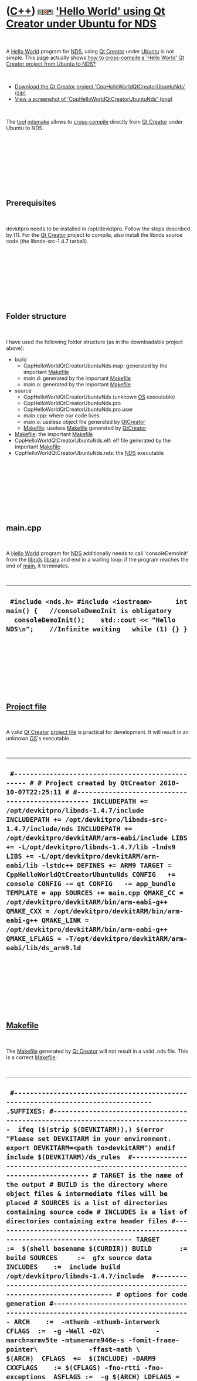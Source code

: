 



 

 

 

 

 

([C++](Cpp.md)) ![Qt Creator](PicQtCreator.png)![Ubuntu](PicUbuntu.png)![NDS](PicNds.png) ['Hello World' using Qt Creator under Ubuntu for NDS](CppHelloWorldQtCreatorUbuntuNds.md)
=====================================================================================================================================================================================

 

A [Hello World](CppHelloWorld.md) program for [NDS](CppNds.md), using
[Qt Creator](CppQtCreator.md) under [Ubuntu](CppUbuntu.md) is not
simple. This page actually shows [how to cross-compile a 'Hello World'
Qt Creator project from Ubuntu to
NDS?](CppCrossCompileQtCreatorUbuntuHelloWorldToNds.md)

 

-   [Download the Qt Creator project
    'CppHelloWorldQtCreatorUbuntuNds' (zip)](CppHelloWorldQtCreatorUbuntuNds.zip)
-   [View a screenshot of
    'CppHelloWorldQtCreatorUbuntuNds' (png)](CppHelloWorldQtCreatorUbuntuNds.png)

 

The [tool](Tools.md) [ndsmake](ToolNdsmake.md) allows to
[cross-compile](CppCrossCompile.md) directly from [Qt
Creator](CppQtCreator.md) under Ubuntu to NDS.

 

 

 

 

 

Prerequisites
-------------

 

devkitpro needs to be installed in /opt/devkitpro. Follow the steps
described by \[1\]. For the [Qt Creator](CppQtCreator.md) project to
compile, also install the libnds source code (the libnds-src-1.4.7
tarball).

 

 

 

 

 

Folder structure
----------------

 

I have used the following folder structure (as in the downloadable
project above):

-   build
    -   CppHelloWorldQtCreatorUbuntuNds.map: generated by the important
        [Makefile](CppMakefile.md)
    -   main.d: generated by the important [Makefile](CppMakefile.md)
    -   main.o: generated by the important [Makefile](CppMakefile.md)
-   source
    -   CppHelloWorldQtCreatorUbuntuNds (unknown
        [OS](CppOs.md) executable)
    -   CppHelloWorldQtCreatorUbuntuNds.pro
    -   CppHelloWorldQtCreatorUbuntuNds.pro.user
    -   main.cpp: where our code lives
    -   main.o: useless object file generated by
        [QtCreator](CppQtCreator.md)
    -   [Makefile](CppMakefile.md): useless [Makefile](CppMakefile.md)
        generated by [QtCreator](CppQtCreator.md)
-   [Makefile](CppMakefile.md): the important
    [Makefile](CppMakefile.md)
-   CppHelloWorldQtCreatorUbuntuNds.elf: elf file generated by the
    important [Makefile](CppMakefile.md)
-   CppHelloWorldQtCreatorUbuntuNds.nds: the [NDS](CppNds.md)
    executable

 

 

 

 

 

main.cpp
--------

 

A [Hello World](CppHelloWorld.md) program for [NDS](CppNds.md)
additionally needs to call 'consoleDemoInit' from the
[libnds](CppLibnds.md) [library](CppLibrary.md) and end in a waiting
loop: if the program reaches the end of [main](CppMain.md), it
terminates.

 

  ----------------------------------------------------------------------------------------------------------------------------------------------------------------------------------------
  ` #include <nds.h> #include <iostream>      int main() {   //consoleDemoInit is obligatory   consoleDemoInit();    std::cout << "Hello NDS\n";    //Infinite waiting   while (1) {} }`
  ----------------------------------------------------------------------------------------------------------------------------------------------------------------------------------------

 

 

 

 

 

[Project file](CppQtProjectFile.md)
------------------------------------

 

A valid [Qt Creator](CppQtCreator.md) [project
file](CppQtProjectFile.md) is practical for development. It will result
in an unknown [OS](CppOs.md)'s executable.

 

  ------------------------------------------------------------------------------------------------------------------------------------------------------------------------------------------------------------------------------------------------------------------------------------------------------------------------------------------------------------------------------------------------------------------------------------------------------------------------------------------------------------------------------------------------------------------------------------------------------------------------------------------------------------------------------------------------------------------------------------------------------------------------------------------------------------------------------------------
  ` #------------------------------------------------- # # Project created by QtCreator 2010-10-07T22:25:11 # #------------------------------------------------- INCLUDEPATH += /opt/devkitpro/libnds-1.4.7/include INCLUDEPATH += /opt/devkitpro/libnds-src-1.4.7/include/nds INCLUDEPATH += /opt/devkitpro/devkitARM/arm-eabi/include LIBS += -L/opt/devkitpro/libnds-1.4.7/lib -lnds9 LIBS += -L/opt/devkitpro/devkitARM/arm-eabi/lib -lstdc++ DEFINES += ARM9 TARGET = CppHelloWorldQtCreatorUbuntuNds CONFIG   += console CONFIG -= qt CONFIG   -= app_bundle TEMPLATE = app SOURCES += main.cpp QMAKE_CC = /opt/devkitpro/devkitARM/bin/arm-eabi-g++ QMAKE_CXX = /opt/devkitpro/devkitARM/bin/arm-eabi-g++ QMAKE_LINK = /opt/devkitpro/devkitARM/bin/arm-eabi-g++ QMAKE_LFLAGS = -T/opt/devkitpro/devkitARM/arm-eabi/lib/ds_arm9.ld`
  ------------------------------------------------------------------------------------------------------------------------------------------------------------------------------------------------------------------------------------------------------------------------------------------------------------------------------------------------------------------------------------------------------------------------------------------------------------------------------------------------------------------------------------------------------------------------------------------------------------------------------------------------------------------------------------------------------------------------------------------------------------------------------------------------------------------------------------------

 

 

 

 

 

[Makefile](CppMakefile.md)
---------------------------

 

The [Makefile](CppMakefile.md) generated by [Qt
Creator](CppQtCreator.md) will not result in a valid .nds file. This is
a correct [Makefile](CppMakefile.md):

 

  --------------------------------------------------------------------------------------------------------------------------------------------------------------------------------------------------------------------------------------------------------------------------------------------------------------------------------------------------------------------------------------------------------------------------------------------------------------------------------------------------------------------------------------------------------------------------------------------------------------------------------------------------------------------------------------------------------------------------------------------------------------------------------------------------------------------------------------------------------------------------------------------------------------------------------------------------------------------------------------------------------------------------------------------------------------------------------------------------------------------------------------------------------------------------------------------------------------------------------------------------------------------------------------------------------------------------------------------------------------------------------------------------------------------------------------------------------------------------------------------------------------------------------------------------------------------------------------------------------------------------------------------------------------------------------------------------------------------------------------------------------------------------------------------------------------------------------------------------------------------------------------------------------------------------------------------------------------------------------------------------------------------------------------------------------------------------------------------------------------------------------------------------------------------------------------------------------------------------------------------------------------------------------------------------------------------------------------------------------------------------------------------------------------------------------------------------------------------------------------------------------------------------------------------------------------------------------------------------------------------------------------------------------------------------------------------------------------------------------------------------------------------------------------------------------------------------------------------------------------------------------------------------------------------------------------------------------------------------------------------------------------------------------------------------------------------------------------------------------------------------------------------------------------------------------------------------------------------------------------------------------------------------------------------------------------------------------------------------------------------------------------------------------------------------------------------------------------------------------------------------------------------------------------------------------------------------------------------------------------------------------------------------------------------------------------------------------------------------------------------------------------------------------------------------------------------------------------------------------------------------------------------------------------------------------------------------------------------------------------------------------------------------------------------------------------------------------------------------------------------------------------------------------------------------------------------------------------------------------------------------------------------------------------------------------------------------------------------------------------------------------------------------------------------------------------------------------------------------------------------------------------------------------------------------------------------------------------------------------------------------------------------------------------------------------------------------------------------------------------------------------------------------------------------------------------------------------------------------------------------------------------------------------------------------------------------------------------------------------------------------------------------------------------------------------------------------------------------------------------------------------------------------------------------------------------------------------------------------------------------------------------------------------------------------------------------------------------------------------------------------------------------------------------
  ` #--------------------------------------------------------------------------------- .SUFFIXES: #---------------------------------------------------------------------------------  ifeq ($(strip $(DEVKITARM)),) $(error "Please set DEVKITARM in your environment. export DEVKITARM=<path to>devkitARM") endif  include $(DEVKITARM)/ds_rules  #--------------------------------------------------------------------------------- # TARGET is the name of the output # BUILD is the directory where object files & intermediate files will be placed # SOURCES is a list of directories containing source code # INCLUDES is a list of directories containing extra header files #--------------------------------------------------------------------------------- TARGET      :=  $(shell basename $(CURDIR)) BUILD       :=  build SOURCES     :=  gfx source data   INCLUDES    :=  include build /opt/devkitpro/libnds-1.4.7/include  #--------------------------------------------------------------------------------- # options for code generation #--------------------------------------------------------------------------------- ARCH    :=  -mthumb -mthumb-interwork  CFLAGS  :=  -g -Wall -O2\             -march=armv5te -mtune=arm946e-s -fomit-frame-pointer\             -ffast-math \             $(ARCH)  CFLAGS  +=  $(INCLUDE) -DARM9 CXXFLAGS    := $(CFLAGS) -fno-rtti -fno-exceptions  ASFLAGS :=  -g $(ARCH) LDFLAGS =   -specs=ds_arm9.specs -g $(ARCH) -mno-fpu -Wl,-Map,$(notdir $*.map)  #--------------------------------------------------------------------------------- # any extra libraries we wish to link with the project #--------------------------------------------------------------------------------- LIBS    := -lnds9     #--------------------------------------------------------------------------------- # list of directories containing libraries, this must be the top level containing # include and lib #--------------------------------------------------------------------------------- LIBDIRS :=  $(LIBNDS)   #--------------------------------------------------------------------------------- # no real need to edit anything past this point unless you need to add additional # rules for different file extensions #--------------------------------------------------------------------------------- ifneq ($(BUILD),$(notdir $(CURDIR))) #---------------------------------------------------------------------------------   export OUTPUT   :=  $(CURDIR)/$(TARGET)   export VPATH    :=  $(foreach dir,$(SOURCES),$(CURDIR)/$(dir)) export DEPSDIR  :=  $(CURDIR)/$(BUILD)  CFILES      :=  $(foreach dir,$(SOURCES),$(notdir $(wildcard $(dir)/*.c))) CPPFILES    :=  $(foreach dir,$(SOURCES),$(notdir $(wildcard $(dir)/*.cpp))) SFILES      :=  $(foreach dir,$(SOURCES),$(notdir $(wildcard $(dir)/*.s))) BINFILES    :=  $(foreach dir,$(SOURCES),$(notdir $(wildcard $(dir)/*.bin)))   #--------------------------------------------------------------------------------- # use CXX for linking C++ projects, CC for standard C #--------------------------------------------------------------------------------- ifeq ($(strip $(CPPFILES)),) #---------------------------------------------------------------------------------     export LD   :=  $(CC) #--------------------------------------------------------------------------------- else #---------------------------------------------------------------------------------     export LD   :=  $(CXX) #--------------------------------------------------------------------------------- endif #---------------------------------------------------------------------------------  export OFILES   :=  $(BINFILES:.bin=.o) \                     $(CPPFILES:.cpp=.o) $(CFILES:.c=.o) $(SFILES:.s=.o)   export INCLUDE  :=  $(foreach dir,$(INCLUDES),-I$(CURDIR)/$(dir)) \                     $(foreach dir,$(LIBDIRS),-I$(dir)/include) \                     $(foreach dir,$(LIBDIRS),-I$(dir)/include) \                     -I$(CURDIR)/$(BUILD)   export LIBPATHS :=  $(foreach dir,$(LIBDIRS),-L$(dir)/lib)   .PHONY: $(BUILD) clean   #--------------------------------------------------------------------------------- $(BUILD):     @[ -d $@ ] || mkdir -p $@     @make --no-print-directory -C $(BUILD) -f $(CURDIR)/Makefile   #--------------------------------------------------------------------------------- clean:     @echo clean ...     @rm -fr $(BUILD) $(TARGET).elf $(TARGET).nds $(TARGET).ds.gba      #--------------------------------------------------------------------------------- else   DEPENDS :=  $(OFILES:.o=.d)   #--------------------------------------------------------------------------------- # main targets #--------------------------------------------------------------------------------- $(OUTPUT).nds   :   $(OUTPUT).elf $(OUTPUT).elf   :   $(OFILES)   #--------------------------------------------------------------------------------- %.o :   %.bin #---------------------------------------------------------------------------------     @echo $(notdir $<)     $(bin2o)     -include $(DEPENDS)   #--------------------------------------------------------------------------------------- endif #---------------------------------------------------------------------------------------`
  --------------------------------------------------------------------------------------------------------------------------------------------------------------------------------------------------------------------------------------------------------------------------------------------------------------------------------------------------------------------------------------------------------------------------------------------------------------------------------------------------------------------------------------------------------------------------------------------------------------------------------------------------------------------------------------------------------------------------------------------------------------------------------------------------------------------------------------------------------------------------------------------------------------------------------------------------------------------------------------------------------------------------------------------------------------------------------------------------------------------------------------------------------------------------------------------------------------------------------------------------------------------------------------------------------------------------------------------------------------------------------------------------------------------------------------------------------------------------------------------------------------------------------------------------------------------------------------------------------------------------------------------------------------------------------------------------------------------------------------------------------------------------------------------------------------------------------------------------------------------------------------------------------------------------------------------------------------------------------------------------------------------------------------------------------------------------------------------------------------------------------------------------------------------------------------------------------------------------------------------------------------------------------------------------------------------------------------------------------------------------------------------------------------------------------------------------------------------------------------------------------------------------------------------------------------------------------------------------------------------------------------------------------------------------------------------------------------------------------------------------------------------------------------------------------------------------------------------------------------------------------------------------------------------------------------------------------------------------------------------------------------------------------------------------------------------------------------------------------------------------------------------------------------------------------------------------------------------------------------------------------------------------------------------------------------------------------------------------------------------------------------------------------------------------------------------------------------------------------------------------------------------------------------------------------------------------------------------------------------------------------------------------------------------------------------------------------------------------------------------------------------------------------------------------------------------------------------------------------------------------------------------------------------------------------------------------------------------------------------------------------------------------------------------------------------------------------------------------------------------------------------------------------------------------------------------------------------------------------------------------------------------------------------------------------------------------------------------------------------------------------------------------------------------------------------------------------------------------------------------------------------------------------------------------------------------------------------------------------------------------------------------------------------------------------------------------------------------------------------------------------------------------------------------------------------------------------------------------------------------------------------------------------------------------------------------------------------------------------------------------------------------------------------------------------------------------------------------------------------------------------------------------------------------------------------------------------------------------------------------------------------------------------------------------------------------------------------------------------------------------------------------------------------

 

 

 

 

 

[make](CppMake.md)
-------------------

 

[Qt Creator](CppQtCreator.md) does not generate a valid executable.
Using a terminal, navigate to the folder with the important
[makefile](CppMakefile.md). Then call [make](CppMake.md):

 

  ---------
  ` make`
  ---------

 

This hopefully results in the following success output:

 

  ----------------------------------------------------------------------------------------------------------------------------------------
  ` Nintendo DS rom tool 1.48 - Jul  7 2010 by Rafael Vuijk, Dave Murphy, Alexei Karpenko built ... CppHelloWorldQtCreatorUbuntuNds.nds`
  ----------------------------------------------------------------------------------------------------------------------------------------

 

 

 

 

 

Running the program
-------------------

 

The generated [NDS](CppNds.md) executable
(CppHelloWorldQtCreatorUbuntuNds.nds) can be run in an [NDS](CppNds.md)
[emulator](CppEmulator.md) or copied on an R4 (and other ways I do not
know the details (and success) of, like WiFi-ing the code, or passing
through a Gameboy Advanced)

 

Personally, I call the [NDS](CppNds.md) [emulator](CppEmulator.md)
from command line:

 

  ------------------------------------------------
  ` desmume CppHelloWorldQtCreatorUbuntuNds.nds`
  ------------------------------------------------

 

 

 

 

 

[References](CppReferences.md)
-------------------------------

 

1.  [Devkitpro wiki 'Getting
    started/devkitARM'](http://devkitpro.org/wiki/Getting_Started/devkitARM)\
     \
      --------------------------------------------------------------------------------------------------------------------------------------------------------------------------------------------------------------------------------------------------------------------------------------------------------------------------------------------------------------------------------------------------------------------------------------------------------------------------------------------------------------------------------------------------------------------------------------------------------------------------------------------------------------------------------------------------------------------------------------------------------------------------------------------------------------------------------------------------------------------------------------------------------------------------------------------------------------------------------------------------------------------------------------------------------------------------------------------------------------------------------------------------------------------------------------------------------------------------------------------------------------------------------------------------------------------------------------------------------------------------------------------------------------------------------------------------------------------------------------------------------------------------------------------------------------------------------------------------------------------------------------------------------------------------------------------------------------------------------------------------------------------------------------------------------------------------------------------------------------------------------------------------------------------------------------------------------------------------------------------------------------------------------------------------------------------------------------------------------------------------------------------------------------------------------------------------------------------------------------------------------------------------------------------------------------------------------------------------------------------------------------------------------------------------------------------------------------------------------------------------------------------------------------------------------------------------------------------------------------------------------------------------------------------------------------------------------------------------------------------------------------------------------------------------------------------------------------------------------------------------------------------------------------------------------------------------------------------------------------------------------------------------------------------------------------------------------------------------------------------------------------------------------------------------------------------------------------------------------------------------------------------------------------------------------------------------------------------------------------------------------------------------------------------------------------------------------------------------------------------------------------------------------------------------------------------------------------------------------------------------------------------------------------------------------------------------------------------------------------------------------------------------------------------------------------------------------------------------------------------------------------------------------------------------------------
      `     The first thing that you need to do is create a folder for the devkitPro toolchains. Start by opening a terminal - on OSX use the apple key + space, then type terminal. In the terminal window type the following command to create a new folder - all these commands are executed by pressing the return key. You'll need to create the initial folder with root privileges          sudo mkdir -p /opt/devkitpro          Once you've done that you can grant world access to the folder so you can extract the archives with normal privileges.          sudo chmod 777 /opt/devkitpro          When we're done the layout for your devkitPro folder should end up like this, each folder links to the appropriate sourceforge package.          devkitpro        |        +-- devkitARM        +-- examples        |     |        |     +-- gba        |     +-- gp32        |     +-- nds        +-- libgba        +-- libmirko        +-- libnds          Nothing else should be placed inside these folders unless otherwise instructed by the devkitPro toolchain maintainers. On Windows several of these folders are removed and replaced by the update system.          The first package to install is the devkitARM tarball, obtained from the devkitARM link shown above. Download the appropriate tarball for your host platform - the files are named as devkitARM_<revision>-<processor>-<os>.tar.bz2. For OSX we provide universal binaries - devkitARM_<revision>-osx.tar.bz2.          Once the file is downloaded then you need to extract it into the devkitpro folder          cd /opt/devkitpro     tar -xvjf <file you downloaded>          Obviously replace <file you downloaded> with the name of the file obtained from sourceforge. On OSX you can simply drag & drop the downloaded file into the terminal window to get the file path.          Now you need to obtain the support libraries for your target platform - we'll start with the Nintendo DS libraries.          Download the latest binary of libnds then create a new folder and extract the tarball from the terminal window as before. Note: This is the file without "-src-" in the name.          mkdir libnds     cd libnds     tar -xvjf <libnds tarball>          Again, replace <libnds tarball> with the name of the file obtained from sourceforge. On OSX you can simply drag & drop the downloaded file into the terminal window to get the file path.          Now download libfat-nds, this is the libfat-nds tarball and may not be in the release at the top of the list. You may need to expand the second section to find the appropriate file. This should be extracted to the same folder as the libnds tarball earlier.          tar -xvjf <libfat-nds tarball>          Download the dswifi tarball and extract in the same place.          tar -xvjf <dswifi tarball>          Download the maxmod tarball and extract in the same place.          tar -xvjf <maxmod-nds tarball>          Download the libfilesystem tarball and extract in the same place.          tar -xvjf <libfilesystem tarball>          Lastly you'll need the arm7 binary that handles the wifi, audio and touchscreen on the DS.          Download the default arm7 tarball and extract, still inside the libnds folder.          tar -xvjf <default arm7 tarball>          Now all that remains for DS programming is the examples archive. Move back to the devkitpro folder and create an examples/nds folder.          cd ..     mkdir -p examples/nds     cd examples/nds          Grab the nds examples archive from sourceforge & extract it here.          tar -xvjf <examples tarball>          Add these variables in your execution environment, for instance, editing the .bashrc file located in your home folder:          export DEVKITPRO=/opt/devkitpro     export DEVKITARM=$DEVKITPRO/devkitARM          `
      --------------------------------------------------------------------------------------------------------------------------------------------------------------------------------------------------------------------------------------------------------------------------------------------------------------------------------------------------------------------------------------------------------------------------------------------------------------------------------------------------------------------------------------------------------------------------------------------------------------------------------------------------------------------------------------------------------------------------------------------------------------------------------------------------------------------------------------------------------------------------------------------------------------------------------------------------------------------------------------------------------------------------------------------------------------------------------------------------------------------------------------------------------------------------------------------------------------------------------------------------------------------------------------------------------------------------------------------------------------------------------------------------------------------------------------------------------------------------------------------------------------------------------------------------------------------------------------------------------------------------------------------------------------------------------------------------------------------------------------------------------------------------------------------------------------------------------------------------------------------------------------------------------------------------------------------------------------------------------------------------------------------------------------------------------------------------------------------------------------------------------------------------------------------------------------------------------------------------------------------------------------------------------------------------------------------------------------------------------------------------------------------------------------------------------------------------------------------------------------------------------------------------------------------------------------------------------------------------------------------------------------------------------------------------------------------------------------------------------------------------------------------------------------------------------------------------------------------------------------------------------------------------------------------------------------------------------------------------------------------------------------------------------------------------------------------------------------------------------------------------------------------------------------------------------------------------------------------------------------------------------------------------------------------------------------------------------------------------------------------------------------------------------------------------------------------------------------------------------------------------------------------------------------------------------------------------------------------------------------------------------------------------------------------------------------------------------------------------------------------------------------------------------------------------------------------------------------------------------------------------------------------------------------------------------------

     \

 

 

 

 

 





 



